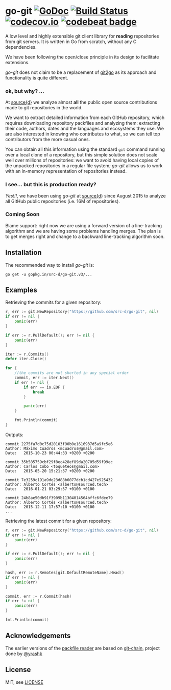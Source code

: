 # go-git [![GoDoc](https://godoc.org/gopkg.in/src-d/go-git.v3?status.svg)](https://godoc.org/gopkg.in/src-d/go-git.v3) [![Build Status](https://travis-ci.org/src-d/go-git.svg)](https://travis-ci.org/src-d/go-git) [![codecov.io](https://codecov.io/github/src-d/go-git/coverage.svg)](https://codecov.io/github/src-d/go-git) [![codebeat badge](https://codebeat.co/badges/b6cb2f73-9e54-483d-89f9-4b95a911f40c)](https://codebeat.co/projects/github-com-src-d-go-git)

A low level and highly extensible git client library for **reading** repositories from git servers.  It is written in Go from scratch, without any C dependencies.

We have been following the open/close principle in its design to facilitate extensions.

*go-git* does not claim to be a replacement of [git2go](https://github.com/libgit2/git2go) as its approach and functionality is quite different.

### ok, but why? ...

At [source{d}](http://sourced.tech) we analyze almost **all** the public open source contributions made to git repositories in the world.

We want to extract detailed information from each GitHub repository, which requires downloading repository packfiles and analyzing them: extracting their code, authors, dates and the languages and ecosystems they use.  We are also interested in knowing who contributes to what, so we can tell top contributors from the more casual ones.

You can obtain all this information using the standard `git` command running over a local clone of a repository, but this simple solution does not scale well over millions of repositories: we want to avoid having local copies of the unpacked repositories in a regular file system; *go-git* allows us to work with an in-memory representation of repositories instead.

### I see... but this is production ready?

*Yes!!!*, we have been using *go-git* at [source{d}](http://sourced.tech) since August 2015 to analyze all GitHub public repositories (i.e. 16M of repositories).

### Coming Soon

Blame support: right now we are using a forward version of a line-tracking
algorithm and we are having some problems handling merges. The plan is to get
merges right and change to a backward line-tracking algorithm soon.

Installation
------------

The recommended way to install *go-git* is:

```
go get -u gopkg.in/src-d/go-git.v3/...
```


Examples
--------

Retrieving the commits for a given repository:

```go
r, err := git.NewRepository("https://github.com/src-d/go-git", nil)
if err != nil {
	panic(err)
}

if err := r.PullDefault(); err != nil {
	panic(err)
}

iter := r.Commits()
defer iter.Close()

for {
	//the commits are not shorted in any special order
	commit, err := iter.Next()
	if err != nil {
		if err == io.EOF {
			break
		}

		panic(err)
	}

	fmt.Println(commit)
}
```

Outputs:
```
commit 2275fa7d0c75d20103f90b0e1616937d5a9fc5e6
Author: Máximo Cuadros <mcuadros@gmail.com>
Date:   2015-10-23 00:44:33 +0200 +0200

commit 35b585759cbf29f8ec428ef89da20705d59f99ec
Author: Carlos Cobo <toqueteos@gmail.com>
Date:   2015-05-20 15:21:37 +0200 +0200

commit 7e3259c191a9de23d88b6077dcb1cd427e925432
Author: Alberto Cortés <alberto@sourced.tech>
Date:   2016-01-21 03:29:57 +0100 +0100

commit 24b8ae50db91f3909b11304014564bffc6fdee79
Author: Alberto Cortés <alberto@sourced.tech>
Date:   2015-12-11 17:57:10 +0100 +0100
...
```

Retrieving the latest commit for a given repository:

```go
r, err := git.NewRepository("https://github.com/src-d/go-git", nil)
if err != nil {
	panic(err)
}

if err := r.PullDefault(); err != nil {
	panic(err)
}

hash, err := r.Remotes[git.DefaultRemoteName].Head()
if err != nil {
	panic(err)
}

commit, err := r.Commit(hash)
if err != nil {
	panic(err)
}

fmt.Println(commit)
```


Acknowledgements
----------------

The earlier versions of the [packfile reader](https://godoc.org/gopkg.in/src-d/go-git.v3/formats/packfile) are based on [git-chain](https://github.com/gitchain/gitchain/blob/master/git/pack.go), project done by [@yrashk](https://github.com/yrashk)


License
-------

MIT, see [LICENSE](LICENSE)
